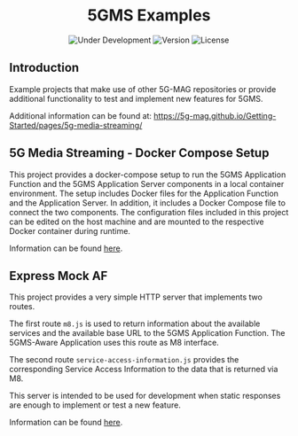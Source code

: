 <h1 align="center">5GMS Examples</h1>
<p align="center">
  <img src="https://img.shields.io/badge/Status-Under_Development-yellow" alt="Under Development">
  <img src="https://img.shields.io/github/v/tag/5G-MAG/rt-5gms-examples?label=version" alt="Version">
  <img src="https://img.shields.io/badge/License-5G--MAG%20Public%20License%20(v1.0)-blue" alt="License">
</p>

## Introduction

Example projects that make use of other 5G-MAG repositories or provide additional functionality to test and implement
new features for 5GMS.

Additional information can be found at: https://5g-mag.github.io/Getting-Started/pages/5g-media-streaming/

## 5G Media Streaming - Docker Compose Setup

This project provides a docker-compose setup to run the 5GMS Application Function and the 5GMS Application Server
components in a local container environment. The setup includes
Docker files for the Application Function and the Application Server. In addition, it includes a Docker Compose file to
connect the two components. The configuration files included in this project can be edited on the host machine and
are mounted to the respective Docker container during runtime.

Information can be found [here](./5gms-docker-setup/).

## Express Mock AF

This project provides a very simple HTTP server that implements two routes.

The first route `m8.js` is used to return
information about the available services and the available base URL to the 5GMS Application Function. The 5GMS-Aware
Application uses this route as M8 interface.

The second route `service-access-information.js` provides the corresponding Service Access Information to the data that
is returned via M8.

This server is intended to be used for development when static responses are enough to implement or test a new feature.

Information can be found [here](./express-mock-af/).

